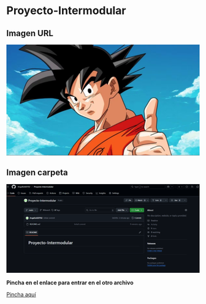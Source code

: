 # Proyecto-Intermodular

## Imagen URL

![alt text](image.png)

## Imagen carpeta

![](images/capturagithub.png)

**Pincha en el enlace para entrar en el otro archivo**

[Pincha aquí](markdown/enlace.md)
